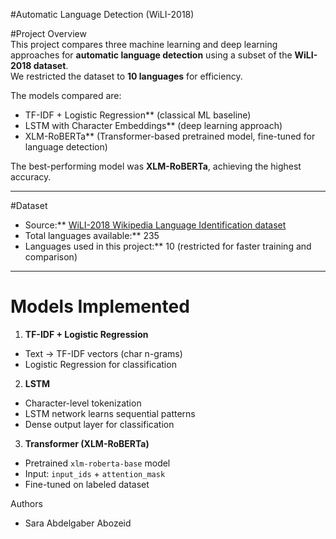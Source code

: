 
#Automatic Language Detection (WiLI-2018)  

#Project Overview  
This project compares three machine learning and deep learning approaches for **automatic language detection** using a subset of the **WiLI-2018 dataset**.  
We restricted the dataset to **10 languages** for efficiency.  

The models compared are:  
- TF-IDF + Logistic Regression** (classical ML baseline)  
- LSTM with Character Embeddings** (deep learning approach)  
- XLM-RoBERTa** (Transformer-based pretrained model, fine-tuned for language detection)  

The best-performing model was **XLM-RoBERTa**, achieving the highest accuracy.  

---

 #Dataset  
- Source:** [WiLI-2018 Wikipedia Language Identification dataset](https://zenodo.org/record/841984)  
- Total languages available:** 235  
- Languages used in this project:** 10 (restricted for faster training and comparison)  

---

# Models Implemented  
1. **TF-IDF + Logistic Regression**  
- Text → TF-IDF vectors (char n-grams)  
- Logistic Regression for classification  

2. **LSTM**  
- Character-level tokenization  
- LSTM network learns sequential patterns  
- Dense output layer for classification  

3. **Transformer (XLM-RoBERTa)**  
- Pretrained `xlm-roberta-base` model  
- Input: `input_ids` + `attention_mask`  
- Fine-tuned on labeled dataset  

 Authors  
- Sara Abdelgaber Abozeid  
